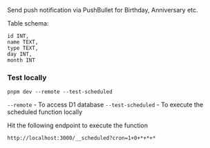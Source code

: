 Send push notification via PushBullet for Birthday, Anniversary etc.

Table schema:
```
id INT,
name TEXT,
type TEXT,
day INT,
month INT
```

### Test locally
```
pnpm dev --remote --test-scheduled
```
`--remote` - To access D1 database
`--test-scheduled` - To execute the scheduled function locally

Hit the following endpoint to execute the function
```
http://localhost:3000/__scheduled?cron=1+0+*+*+*
```
